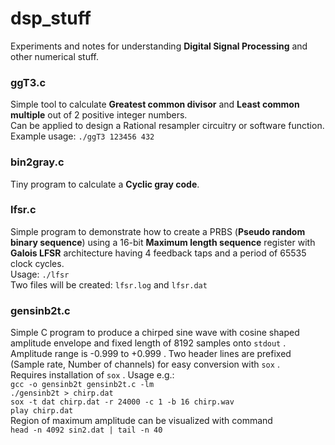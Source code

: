 # dsp_stuff

Experiments and notes for understanding **Digital Signal Processing** and other numerical stuff.

### ggT3.c
Simple tool to calculate **Greatest common divisor** and **Least common multiple** out of 2 positive integer numbers.<br/>
Can be applied to design a Rational resampler circuitry or software function.<br/>
Example usage:  `./ggT3 123456 432`

### bin2gray.c
Tiny program to calculate a **Cyclic gray code**.<br/>

### lfsr.c
Simple program to demonstrate how to create a PRBS (**Pseudo random binary sequence**) using a 16-bit **Maximum length sequence** register with **Galois LFSR** architecture having 4 feedback taps and a period of 65535 clock cycles.<br/>
Usage:  `./lfsr` <br/>
Two files will be created: `lfsr.log` and `lfsr.dat` <br/>

### gensinb2t.c
Simple C program to produce a chirped sine wave with cosine shaped amplitude envelope and fixed length of 8192 samples onto `stdout` .<br/>
Amplitude range is -0.999 to +0.999 . Two header lines are prefixed (Sample rate, Number of channels) for easy conversion with `sox` .<br/>
Requires installation of `sox` . Usage e.g.:<br/>
`gcc -o gensinb2t gensinb2t.c -lm` <br/>
`./gensinb2t > chirp.dat` <br/>
`sox -t dat chirp.dat -r 24000 -c 1 -b 16 chirp.wav` <br/>
`play chirp.dat` <br/>
Region of maximum amplitude can be visualized with command<br/>
`head -n 4092 sin2.dat | tail -n 40` <br/>
